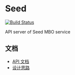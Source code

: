 # Seed

[![Build Status](https://travis-ci.org/seed-sand/Seed.svg?branch=master)](https://travis-ci.org/seed-sand/Seed)

API server of Seed MBO service



## 文档

+ [API 文档](docs/API.md)
+ [设计思路](docs/design.md)